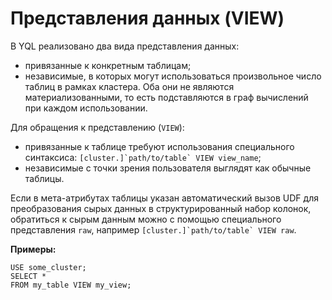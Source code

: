 # Представления данных (VIEW)

В YQL реализовано два вида представления данных:

* привязанные к конкретным таблицам;
* независимые, в которых могут использоваться произвольное число таблиц в рамках кластера.
Оба они не являются материализованными, то есть подставляются в граф вычислений при каждом использовании.

Для обращения к представлению (`VIEW`):

* привязанные к таблице требуют использования специального синтаксиса: ```[cluster.]`path/to/table` VIEW view_name```;
* независимые с точки зрения пользователя выглядят как обычные таблицы.

Если в мета-атрибутах таблицы указан автоматический вызов UDF для преобразования сырых данных в структурированный набор колонок, обратиться к сырым данным можно с помощью специального представления `raw`, например ```[cluster.]`path/to/table` VIEW raw```.

**Примеры:**

``` yql
USE some_cluster;
SELECT *
FROM my_table VIEW my_view;
```